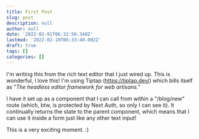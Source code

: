 ```yaml
---
title: First Post
slug: post
description: null
author: null
date: '2022-02-01T06:32:56.340Z'
lastmod: '2022-02-10T06:33:40.002Z'
draft: true
tags: []
categories: []
---
```


I'm writing this from the rich text editor that I just wired up. This is wonderful, I love this! I'm using Tiptap (https://tiptap.dev/) which bills itself as "_The headless editor framework for web artisans."_

I have it set up as a component that I can call from within a "/blog/new" route (which, btw, is protected by Next Auth, so only I can see it). It continually returns the state to the parent component, which means that I can use it inside a form just like any other text input!

This is a very exciting moment. :)